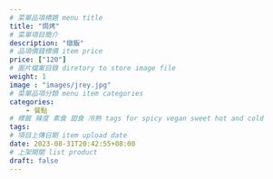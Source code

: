 ```yaml
---
# 菜單品項標題 menu title 
title: "焗烤"
# 菜單項目簡介 
description: "燉飯"
# 品項價錢標價 item price 
price: ["120"]
# 圖片檔案目錄 diretory to store image file
weight: 1
image : "images/jrey.jpg"
# 菜單品項分類 menu item categories 
categories: 
    - 餐點
# 標籤 辣度 素食 甜食 冷熱 tags for spicy vegan sweet hot and cold 
tags: 
# 項目上傳日期 item upload date 
date: 2023-08-31T20:42:55+08:00
# 上架開關 list product 
draft: false
---
```

